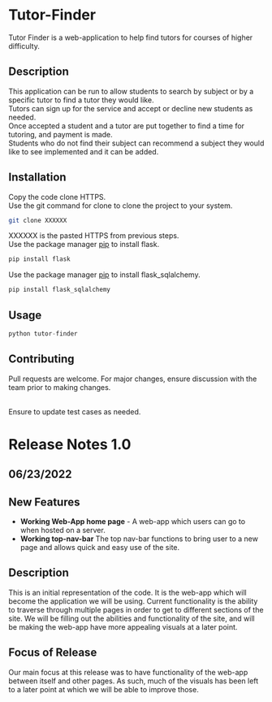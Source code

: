 # Tutor-Finder
Tutor Finder is a web-application to help find tutors for courses of higher difficulty.

## Description
This application can be run to allow students to search by subject or by a specific tutor to find a tutor they would like. <br />
Tutors can sign up for the service and accept or decline new students as needed. <br />
Once accepted a student and a tutor are put together to find a time for tutoring, and payment is made. <br />
Students who do not find their subject can recommend a subject they would like to see implemented and it can be added. <br />

## Installation
Copy the code clone HTTPS. <br />
Use the git command for clone to clone the project to your system.
```bash
git clone XXXXXX
```
XXXXXX is the pasted HTTPS from previous steps. <br />
Use the package manager [pip](https://pip.pypa.io/en/stable/) to install flask.
```bash
pip install flask
```
Use the package manager [pip](https://pip.pypa.io/en/stable/) to install flask_sqlalchemy.
```bash
pip install flask_sqlalchemy
```

## Usage
```python
python tutor-finder
```

## Contributing
Pull requests are welcome. For major changes, ensure discussion with the team prior to making changes. <br /> <br />

Ensure to update test cases as needed.
<br />
# Release Notes 1.0
## 06/23/2022
## New Features
* **Working Web-App home page** - A web-app which users can go to when hosted on a server.
* **Working top-nav-bar** The top nav-bar functions to bring user to a new page and allows quick and easy use of the site.

## Description
This is an initial representation of the code. It is the web-app which will become the application we will be using. Current functionality is the ability to traverse through multiple pages in order to get to different sections of the site. We will be filling out the abilities and functionality of the site, and will be making the web-app have more appealing visuals at a later point.
## Focus of Release
Our main focus at this release was to have functionality of the web-app between itself and other pages. As such, much of the visuals has been left to a later point at which we will be able to improve those.
